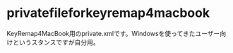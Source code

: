 privatefileforkeyremap4macbook
==============================

KeyRemap4MacBook用のprivate.xmlです。Windowsを使ってきたユーザー向けというスタンスですが自分用。
